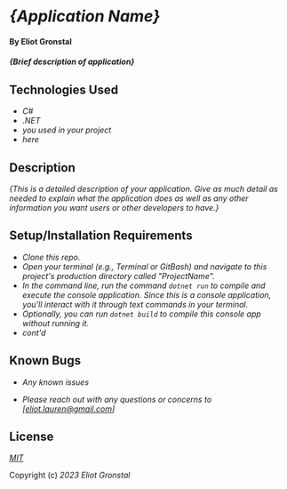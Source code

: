 # _{Application Name}_

#### By Eliot Gronstal

#### _{Brief description of application}_

## Technologies Used

* _C#_
* _.NET_
* _you used in your project_
* _here_

## Description

_{This is a detailed description of your application. Give as much detail as needed to explain what the application does as well as any other information you want users or other developers to have.}_

## Setup/Installation Requirements

* _Clone this repo._
* _Open your terminal (e.g., Terminal or GitBash) and navigate to this project's production directory called "ProjectName"._
* _In the command line, run the command ``dotnet run`` to compile and execute the console application. Since this is a console application, you'll interact with it through text commands in your terminal._
* _Optionally, you can run ``dotnet build`` to compile this console app without running it._
* _cont'd_


## Known Bugs

* _Any known issues_

* _Please reach out with any questions or concerns to [eliot.lauren@gmail.com]_

## License

_[MIT](https://opensource.org/license/mit/)_

Copyright (c) _2023_ _Eliot Gronstal_